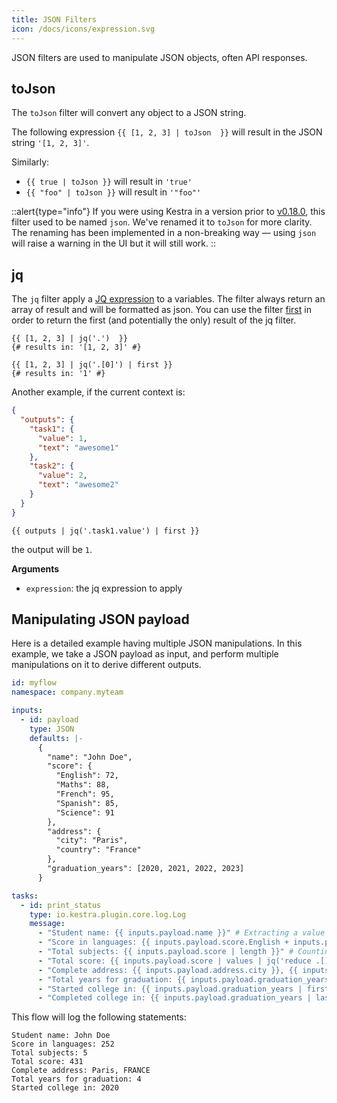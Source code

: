 ```yaml
---
title: JSON Filters
icon: /docs/icons/expression.svg
---
```


JSON filters are used to manipulate JSON objects, often API responses.

## toJson

The `toJson` filter will convert any object to a JSON string.

The following expression `{{ [1, 2, 3] | toJson  }}` will result in the JSON string `'[1, 2, 3]'`.

Similarly:
- `{{ true | toJson }}` will result in `'true'`
- `{{ "foo" | toJson }}` will result in `'"foo"'`

::alert{type="info"}
If you were using Kestra in a version prior to [v0.18.0](../../../../blogs/2024-08-06-release-0-18.md), this filter used to be named `json`. We've renamed it to `toJson` for more clarity. The renaming has been implemented in a non-breaking way — using `json` will raise a warning in the UI but it will still work.
::


## jq

The `jq` filter apply a [JQ expression](https://stedolan.github.io/jq/) to a variables. The filter always return an array of result and will be formatted as json. You can use the filter [first](../03.filter/object.md#first) in order to return the first (and potentially the only) result of the jq filter.

```twig
{{ [1, 2, 3] | jq('.')  }}
{# results in: '[1, 2, 3]' #}

{{ [1, 2, 3] | jq('.[0]') | first }}
{# results in: '1' #}
```


Another example, if the current context is:
```json
{
  "outputs": {
    "task1": {
      "value": 1,
      "text": "awesome1"
    },
    "task2": {
      "value": 2,
      "text": "awesome2"
    }
  }
}
```

```twig
{{ outputs | jq('.task1.value') | first }}
```

the output will be `1`.


**Arguments**
- `expression`: the jq expression to apply

## Manipulating JSON payload

Here is a detailed example having multiple JSON manipulations. In this example, we take a JSON payload as input, and perform multiple manipulations on it to derive different outputs.

```yaml
id: myflow
namespace: company.myteam

inputs:
  - id: payload
    type: JSON
    defaults: |-
      {
        "name": "John Doe",
        "score": {
          "English": 72,
          "Maths": 88,
          "French": 95,
          "Spanish": 85,
          "Science": 91
        },
        "address": {
          "city": "Paris",
          "country": "France"
        },
        "graduation_years": [2020, 2021, 2022, 2023]
      }

tasks:
  - id: print_status
    type: io.kestra.plugin.core.log.Log
    message:
      - "Student name: {{ inputs.payload.name }}" # Extracting a value from a JSON payload
      - "Score in languages: {{ inputs.payload.score.English + inputs.payload.score.French + inputs.payload.score.Spanish }}" # Extracting the numbers from JSON payload, and suming them up
      - "Total subjects: {{ inputs.payload.score | length }}" # Counting the length of map
      - "Total score: {{ inputs.payload.score | values | jq('reduce .[] as $num (0; .+$num)') | first }}" # logic to get all the values in the `score` map and add them to get the total score
      - "Complete address: {{ inputs.payload.address.city }}, {{ inputs.payload.address.country | upper }}" # String concatenation, and conversion
      - "Total years for graduation: {{ inputs.payload.graduation_years | length }}" # Counting the length of array
      - "Started college in: {{ inputs.payload.graduation_years | first }}" # Getting the first value from an array
      - "Completed college in: {{ inputs.payload.graduation_years | last }}" # Getting the last value from an array
```

This flow will log the following statements:

```
Student name: John Doe
Score in languages: 252
Total subjects: 5
Total score: 431
Complete address: Paris, FRANCE
Total years for graduation: 4
Started college in: 2020
```
